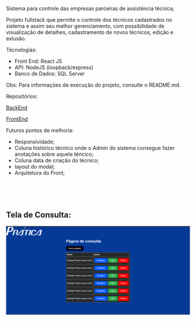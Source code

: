 Sistema para controle das empresas parceiras de assistência técnica;

Projeto fullstack que permite o controle dos técnicos cadastrados no sistema e assim seu melhor gerenciamento, com possibilidade de visualização de detalhes, cadastramento de novos técnicos, edição e exlusão.

Técnologias:

- Front End: React JS
- API: NodeJS (loopback/express)
- Banco de Dados: SQL Server

Obs: Para informações de execução do projeto, consulte o README.md.

Repositórios:

[BackEnd](https://github.com/jrrodrigo421/control_of_technical_assistance_partner_companies)


[FrontEnd](https://github.com/jrrodrigo421/Technician_Management_FRONT)



Futuros pontos de melhoria:
- Responsividade;
- Coluna histórico técnico onde o Admin do sistema consegue fazer anotações sobre aquele téncico;
- Coluna data de criação do técnico;
- layout do modal;
- Arquitetura do Front;


<br>
<br>
<br>

## Tela de Consulta:
![Tela de Consulta](./public/home.png)



